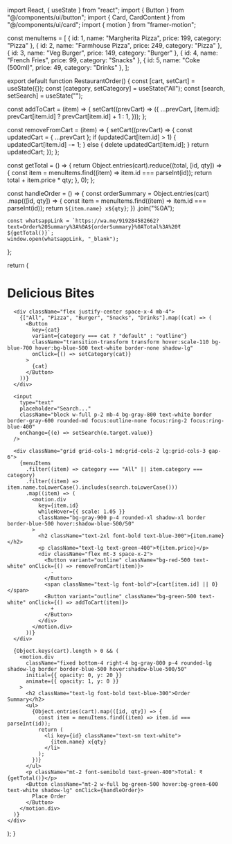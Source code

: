 import React, { useState } from "react";
import { Button } from "@/components/ui/button";
import { Card, CardContent } from "@/components/ui/card";
import { motion } from "framer-motion";

const menuItems = [
  { id: 1, name: "Margherita Pizza", price: 199, category: "Pizza" },
  { id: 2, name: "Farmhouse Pizza", price: 249, category: "Pizza" },
  { id: 3, name: "Veg Burger", price: 149, category: "Burger" },
  { id: 4, name: "French Fries", price: 99, category: "Snacks" },
  { id: 5, name: "Coke (500ml)", price: 49, category: "Drinks" },
];

export default function RestaurantOrder() {
  const [cart, setCart] = useState({});
  const [category, setCategory] = useState("All");
  const [search, setSearch] = useState("");

  const addToCart = (item) => {
    setCart((prevCart) => ({
      ...prevCart,
      [item.id]: prevCart[item.id] ? prevCart[item.id] + 1 : 1,
    }));
  };

  const removeFromCart = (item) => {
    setCart((prevCart) => {
      const updatedCart = { ...prevCart };
      if (updatedCart[item.id] > 1) {
        updatedCart[item.id] -= 1;
      } else {
        delete updatedCart[item.id];
      }
      return updatedCart;
    });
  };

  const getTotal = () => {
    return Object.entries(cart).reduce((total, [id, qty]) => {
      const item = menuItems.find((item) => item.id === parseInt(id));
      return total + item.price * qty;
    }, 0);
  };

  const handleOrder = () => {
    const orderSummary = Object.entries(cart)
      .map(([id, qty]) => {
        const item = menuItems.find((item) => item.id === parseInt(id));
        return `${item.name} x${qty}`;
      })
      .join("%0A");

    const whatsappLink = `https://wa.me/919284582662?text=Order%20Summary%3A%0A${orderSummary}%0ATotal%3A%20₹${getTotal()}`;
    window.open(whatsappLink, "_blank");
  };

  return (
    <div className="p-4 min-h-screen bg-gradient-to-r from-blue-900 to-black text-white">
      <h1 className="text-4xl font-extrabold text-center mb-6 text-blue-400 drop-shadow-lg animate-pulse">
        Delicious Bites
      </h1>
      
      <div className="flex justify-center space-x-4 mb-4">
        {["All", "Pizza", "Burger", "Snacks", "Drinks"].map((cat) => (
          <Button
            key={cat}
            variant={category === cat ? "default" : "outline"}
            className="transition-transform transform hover:scale-110 bg-blue-700 hover:bg-blue-500 text-white border-none shadow-lg"
            onClick={() => setCategory(cat)}
          >
            {cat}
          </Button>
        ))}
      </div>

      <input
        type="text"
        placeholder="Search..."
        className="block w-full p-2 mb-4 bg-gray-800 text-white border border-gray-600 rounded-md focus:outline-none focus:ring-2 focus:ring-blue-400"
        onChange={(e) => setSearch(e.target.value)}
      />

      <div className="grid grid-cols-1 md:grid-cols-2 lg:grid-cols-3 gap-6">
        {menuItems
          .filter((item) => category === "All" || item.category === category)
          .filter((item) => item.name.toLowerCase().includes(search.toLowerCase()))
          .map((item) => (
            <motion.div
              key={item.id}
              whileHover={{ scale: 1.05 }}
              className="bg-gray-900 p-4 rounded-xl shadow-xl border border-blue-500 hover:shadow-blue-500/50"
            >
              <h2 className="text-2xl font-bold text-blue-300">{item.name}</h2>
              <p className="text-lg text-green-400">₹{item.price}</p>
              <div className="flex mt-3 space-x-2">
                <Button variant="outline" className="bg-red-500 text-white" onClick={() => removeFromCart(item)}>
                  -
                </Button>
                <span className="text-lg font-bold">{cart[item.id] || 0}</span>
                <Button variant="outline" className="bg-green-500 text-white" onClick={() => addToCart(item)}>
                  +
                </Button>
              </div>
            </motion.div>
          ))}
      </div>

      {Object.keys(cart).length > 0 && (
        <motion.div 
          className="fixed bottom-4 right-4 bg-gray-800 p-4 rounded-lg shadow-lg border border-blue-500 hover:shadow-blue-500/50"
          initial={{ opacity: 0, y: 20 }}
          animate={{ opacity: 1, y: 0 }}
        >
          <h2 className="text-lg font-bold text-blue-300">Order Summary</h2>
          <ul>
            {Object.entries(cart).map(([id, qty]) => {
              const item = menuItems.find((item) => item.id === parseInt(id));
              return (
                <li key={id} className="text-sm text-white">
                  {item.name} x{qty}
                </li>
              );
            })}
          </ul>
          <p className="mt-2 font-semibold text-green-400">Total: ₹{getTotal()}</p>
          <Button className="mt-2 w-full bg-green-500 hover:bg-green-600 text-white shadow-lg" onClick={handleOrder}>
            Place Order
          </Button>
        </motion.div>
      )}
    </div>
  );
}
